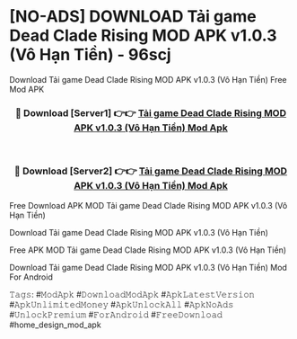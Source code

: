 # [NO-ADS] DOWNLOAD Tải game Dead Clade Rising MOD APK v1.0.3 (Vô Hạn Tiền) - 96scj
Download Tải game Dead Clade Rising MOD APK v1.0.3 (Vô Hạn Tiền) Free Mod APK

<div align="center">
<h3>🔴 Download [Server1] 👉👉 <a href="https://apk-comot.site?title=Tải_game_Dead_Clade_Rising_MOD_APK_v1.0.3_(Vô_Hạn_Tiền)">Tải game Dead Clade Rising MOD APK v1.0.3 (Vô Hạn Tiền) Mod Apk</a></h3><br>

<h3>🔴 Download [Server2] 👉👉 <a href="https://apk-comot.site?title=Tải_game_Dead_Clade_Rising_MOD_APK_v1.0.3_(Vô_Hạn_Tiền)">Tải game Dead Clade Rising MOD APK v1.0.3 (Vô Hạn Tiền) Mod Apk</a></h3>
</div>


Free Download APK MOD Tải game Dead Clade Rising MOD APK v1.0.3 (Vô Hạn Tiền)

Download Tải game Dead Clade Rising MOD APK v1.0.3 (Vô Hạn Tiền) 

Free APK MOD Tải game Dead Clade Rising MOD APK v1.0.3 (Vô Hạn Tiền) 

Download Tải game Dead Clade Rising MOD APK v1.0.3 (Vô Hạn Tiền) Mod For Android

𝚃𝚊𝚐𝚜: #𝙼𝚘𝚍𝙰𝚙𝚔 #𝙳𝚘𝚠𝚗𝚕𝚘𝚊𝚍𝙼𝚘𝚍𝙰𝚙𝚔 #𝙰𝚙𝚔𝙻𝚊𝚝𝚎𝚜𝚝𝚅𝚎𝚛𝚜𝚒𝚘𝚗 #𝙰𝚙𝚔𝚄𝚗𝚕𝚒𝚖𝚒𝚝𝚎𝚍𝙼𝚘𝚗𝚎𝚢 #𝙰𝚙𝚔𝚄𝚗𝚕𝚘𝚌𝚔𝙰𝚕𝚕 #𝙰𝚙𝚔𝙽𝚘𝙰𝚍𝚜 #𝚄𝚗𝚕𝚘𝚌𝚔𝙿𝚛𝚎𝚖𝚒𝚞𝚖 #𝙵𝚘𝚛𝙰𝚗𝚍𝚛𝚘𝚒𝚍 #𝙵𝚛𝚎𝚎𝙳𝚘𝚠𝚗𝚕𝚘𝚊𝚍 #home_design_mod_apk
